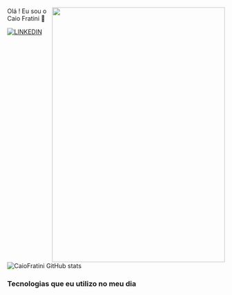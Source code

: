 ###  <img align="right" height="590em" width="400px" src="https://i.pinimg.com/originals/bb/9d/ac/bb9dacf5825fc1596b2b7a3d4e8ada3d.gif"/>
Olá ! Eu sou o Caio Fratini 🤙

[![LINKEDIN](https://img.shields.io/badge/LinkedIn-0077B5?style=for-the-badge&logo=linkedin&logoColor=white)](https://www.linkedin.com/in/caio-fratini/)


![CaioFratini GitHub stats](https://github-readme-stats.vercel.app/api?username=CaioFratini&show_icons=true&theme=tokyonight)



### Tecnologias que eu utilizo no meu dia 
